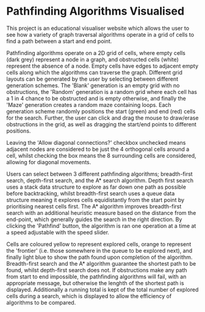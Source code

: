 # Pathfinding Algorithms Visualised

This project is an educational visualiser website which allows the user to see how a variety of graph traversal algorithms operate in a grid of cells to find a path between a start and end point.

Pathfinding algorithms operate on a 2D grid of cells, where empty cells (dark grey) represent a node in a graph, and obstructed cells (white) represent the absence of a node. Empty cells have edges to adjacent empty cells along which the algorithms can traverse the graph. Different grid layouts can be generated by the user by selecting between different generation schemes. The 'Blank' generation is an empty grid with no obstructions, the 'Random' generation is a random grid where each cell has a 1 in 4 chance to be obstructed and is empty otherwise, and finally the 'Maze' generation creates a random maze containing loops. Each generation scheme randomly positions the start (green) and end (red) cells for the search. Further, the user can click and drag the mouse to draw/erase obstructions in the grid, as well as dragging the start/end points to different positions.

Leaving the 'Allow diagonal connections?' checkbox unchecked means adjacent nodes are considered to be just the 4 orthogonal cells around a cell, whilst checking the box means the 8 surrounding cells are considered, allowing for diagonal movements.

Users can select between 3 different pathfinding algorithms; breadth-first search, depth-first search, and the A* search algorithm. Depth first search uses a stack data structure to explore as far down one path as possible before backtracking, whilst breadth-first search uses a queue data structure meaning it explores cells equidistantly from the start point by prioritising nearest cells first. The A* algorithm improves breadth-first search with an additional heuristic measure based on the distance from the end-point, which generally guides the search in the right direction. By clicking the 'Pathfind' button, the algorithm is ran one operation at a time at a speed adjustable with the speed slider.

Cells are coloured yellow to represent explored cells, orange to represent the 'frontier' (i.e. those somewhere in the queue to be explored next), and finally light blue to show the path found upon completion of the algorithm. Breadth-first search and the A* algorithm guarantee the shortest path to be found, whilst depth-first search does not. If obstructions make any path from start to end impossible, the pathfinding algorithms will fail, with an appropriate message, but otherwise the lenghth of the shortest path is displayed. Additionally a running total is kept of the total number of explored cells during a search, which is displayed to allow the efficiency of algorithms to be compared.

